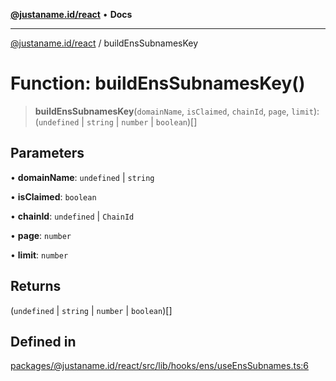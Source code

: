 [**@justaname.id/react**](../README.md) • **Docs**

***

[@justaname.id/react](../globals.md) / buildEnsSubnamesKey

# Function: buildEnsSubnamesKey()

> **buildEnsSubnamesKey**(`domainName`, `isClaimed`, `chainId`, `page`, `limit`): (`undefined` \| `string` \| `number` \| `boolean`)[]

## Parameters

• **domainName**: `undefined` \| `string`

• **isClaimed**: `boolean`

• **chainId**: `undefined` \| `ChainId`

• **page**: `number`

• **limit**: `number`

## Returns

(`undefined` \| `string` \| `number` \| `boolean`)[]

## Defined in

[packages/@justaname.id/react/src/lib/hooks/ens/useEnsSubnames.ts:6](https://github.com/JustaName-id/JustaName-sdk/blob/dc845c10af242e3ca87d95ef392516ac0bfa8b95/packages/@justaname.id/react/src/lib/hooks/ens/useEnsSubnames.ts#L6)

